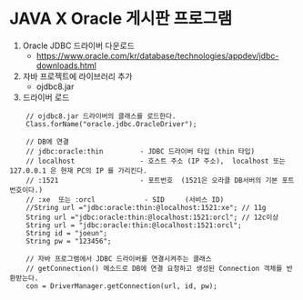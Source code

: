 # JAVA X Oracle 게시판 프로그램

1. Oracle JDBC 드라이버 다운로드
    - https://www.oracle.com/kr/database/technologies/appdev/jdbc-downloads.html
2. 자바 프로젝트에 라이브러리 추가
    - ojdbc8.jar 
3. 드라이버 로드
```
    // ojdbc8.jar 드라이버의 클래스를 로드한다.
    Class.forName("oracle.jdbc.OracleDriver");		 
			
    // DB에 연결
    // jdbc:oracle:thin  		- JDBC 드라이버 타입 (thin 타입)
    // localhost				- 호스트 주소 (IP 주소),  localhost 또는 127.0.0.1 은 현재 PC의 IP 를 가리킨다.
    // :1521					- 포트번호  (1521은 오라클 DB서버의 기본 포트 번호이다.)
    // :xe  또는 :orcl			- SID 	  (서비스 ID)
    //String url ="jdbc:oracle:thin:@localhost:1521:xe"; // 11g
    String url ="jdbc:oracle:thin:@localhost:1521:orcl"; // 12c이상
    String url = "jdbc:oracle:thin:@localhost:1521:orcl";
    String id = "joeun";
    String pw = "123456";
    
    // 자바 프로그램에서 JDBC 드라이버를 연결시켜주는 클래스
    // getConnection() 메소드로 DB에 연결 요청하고 생성된 Connection 객체를 반환받는다.
    con = DriverManager.getConnection(url, id, pw);
```

